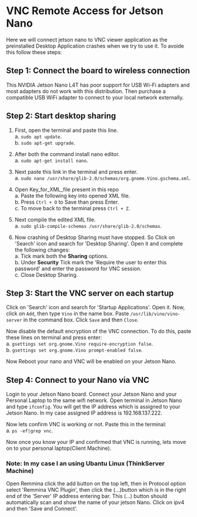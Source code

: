 # VNC Remote Access for Jetson Nano

Here we will connect jetson nano to VNC viewer application as the preinstalled Desktop Application crashes when we try to use it. To avoide this follow these steps:

## Step 1: Connect the board to wireless connection

This NVIDIA Jetson Nano L4T has poor support for USB Wi-Fi adapters and most adapters do not work with this distribution. Then purchase a compatible USB WiFi adapter to connect to your local network externally.

## Step 2: Start desktop sharing

1. First, open the terminal and paste this line.
<br>a. `sudo apt update`.
<br>b. `sudo apt-get upgrade`.

2. After both the command install nano editor.
<br>a. `sudo apt-get install nano`.

3. Next paste this link in the terminal and press enter.
<br>a. `sudo nano /usr/share/glib-2.0/schemas/org.gnome.Vino.gschema.xml`.

4. Open Key_for_XML_file present in this repo
<br>a. Paste the following key into opened XML file.
<br>b. Press `Ctrl + O` to Save than press Enter.
<br>c. To move back to the terminal press `Ctrl + Z`.

5. Next compile the edited XML file.
<br>a. `sudo glib-compile-schemas /usr/share/glib-2.0/schemas`.

6. Now crashing of Desktop Sharing must have stopped. So Click on 'Search' icon and search for 'Desktop Sharing'. Open it and complete the following changes:
<br>a. Tick mark both the <b>Sharing</b> options. 
<br>b. Under <b>Security</b> Tick mark the 'Require the user to enter this password' and enter the password for VNC session.
<br>c. Close Desktop Sharing.

## Step 3: Start the VNC server on each startup

Click on 'Search' icon and search for 'Startup Applications'. Open it. Now, click on `Add`, then type `Vino` in the name box. Paste `/usr/lib/vino/vino-server` in the command box. Click `Save` and then `Close`.

Now disable the default encryption of the VNC connection. To do this, paste these lines on 
terminal and press enter:
<br>a. `gsettings set org.gnome.Vino require-encryption false`.
<br>b. `gsettings set org.gnome.Vino prompt-enabled false`.

Now Reboot your nano and VNC will be enabled on your Jetson Nano.

## Step 4: Connect to your Nano via VNC

Login to your Jetson Nano board. Connect your Jetson Nano and your Personal Laptop to the same wifi network. Open terminal in Jetson Nano and type `ifconfig`. You will get the IP address which is assigned to your Jetson Nano. In my case assigned IP address is 192.168.137.222.

Now lets confirm VNC is working or not. Paste this in the terminal:
<br>a. `ps -ef|grep vnc`.

Now once you know your IP and confirmed that VNC is running, lets move on to your personal laptop(Client Machine).

### Note: In my case I an using Ubantu Linux (ThinkServer Machine)

Open Remmina click the add button on the top left, then in Protocol option select 'Remmina VNC Plugin', then click the (…)button which is in the right end of the 'Server' IP address entering bar. This (…) button should automatically scan and show the name of your jetson Nano. Click on ipv4 and then 'Save and Connect'.


